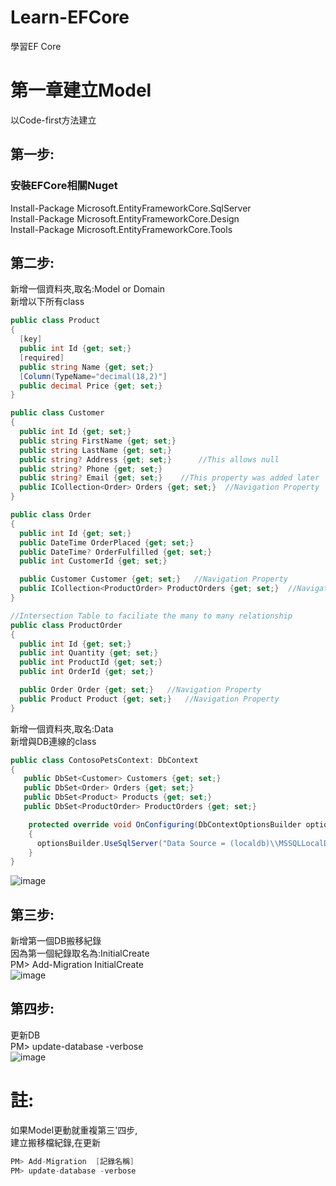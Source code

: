 # Learn-EFCore
學習EF Core

# 第一章建立Model
以Code-first方法建立
## 第一步:
### 安裝EFCore相關Nuget

Install-Package Microsoft.EntityFrameworkCore.SqlServer   
Install-Package Microsoft.EntityFrameworkCore.Design  
Install-Package Microsoft.EntityFrameworkCore.Tools  


## 第二步:
新增一個資料夾,取名:Model or Domain  
新增以下所有class  
```C#
public class Product  
{  
  [key]  
  public int Id {get; set;}  
  [required]  
  public string Name {get; set;}  
  [Column(TypeName="decimal(18,2)"]  
  public decimal Price {get; set;}  
}  

public class Customer  
{  
  public int Id {get; set;}
  public string FirstName {get; set;}
  public string LastName {get; set;}
  public string? Address {get; set;}      //This allows null
  public string? Phone {get; set;}
  public string? Email {get; set;}    //This property was added later
  public ICollection<Order> Orders {get; set;}  //Navigation Property  i.e help internal link to the other class
}

public class Order
{ 
  public int Id {get; set;}
  public DateTime OrderPlaced {get; set;}
  public DateTime? OrderFulfilled {get; set;}
  public int CustomerId {get; set;}

  public Customer Customer {get; set;}   //Navigation Property
  public ICollection<ProductOrder> ProductOrders {get; set;}  //Navigation Property  
}

//Intersection Table to faciliate the many to many relationship
public class ProductOrder
{ 
  public int Id {get; set;}
  public int Quantity {get; set;}
  public int ProductId {get; set;}
  public int OrderId {get; set;}

  public Order Order {get; set;}   //Navigation Property
  public Product Product {get; set;}   //Navigation Property 
}
```
  
新增一個資料夾,取名:Data  
新增與DB連線的class  
  
```C#
public class ContosoPetsContext: DbContext
{ 
   public DbSet<Customer> Customers {get; set;}
   public DbSet<Order> Orders {get; set;}
   public DbSet<Product> Products {get; set;}
   public DbSet<ProductOrder> ProductOrders {get; set;}

    protected override void OnConfiguring(DbContextOptionsBuilder optionsBuilder)
    {
      optionsBuilder.UseSqlServer("Data Source = (localdb)\\MSSQLLocalDB; Initial Catalog = ContosoAppData");
    }
}

```  
![image](https://github.com/Tim-SideProjectOrTool/Learn-EFCore/blob/master/ConsoleApp1/GitImage/%E6%96%B0%E5%A2%9EDBclass.PNG)

## 第三步:
新增第一個DB搬移紀錄  
因為第一個紀錄取名為:InitialCreate  
PM> Add-Migration  InitialCreate  
![image](https://github.com/Tim-SideProjectOrTool/Learn-EFCore/blob/master/ConsoleApp1/GitImage/Add-Migration%20%20InitialCreate.PNG)  

## 第四步:
更新DB  
PM> update-database -verbose  
![image](https://github.com/Tim-SideProjectOrTool/Learn-EFCore/blob/master/ConsoleApp1/GitImage/update-database%20-verbose.PNG)  

# 註:
如果Model更動就重複第三'四步,  
建立搬移檔紀錄,在更新  
``` C#
PM> Add-Migration  [記錄名稱]  
PM> update-database -verbose  
```  
